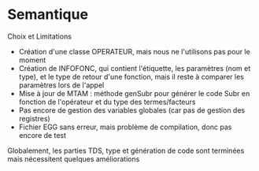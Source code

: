 # Semantique
Choix et Limitations

- Création d'une classe OPERATEUR, mais nous ne l'utilisons pas pour le moment
- Création de INFOFONC, qui contient l'étiquette, les paramètres (nom et type), et le type de retour d'une fonction,
mais il reste à comparer les paramètres lors de l'appel
- Mise à jour de MTAM : méthode genSubr pour générer le code Subr en fonction de l'opérateur et du type des termes/facteurs
- Pas encore de gestion des variables globales (car pas de gestion des registres)
- Fichier EGG sans erreur, mais problème de compilation, donc pas encore de test


Globalement, les parties TDS, type et génération de code sont terminées mais nécessitent quelques améliorations
